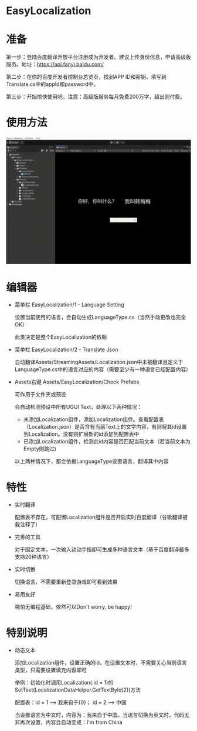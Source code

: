 # EasyLocalization

# 准备

第一步：登陆百度翻译开放平台注册成为开发者。建议上传身份信息，申请高级版服务。地址：https://api.fanyi.baidu.com/

第二步：在你的百度开发者控制台总览页，找到APP ID和密钥，填写到Translate.cs中的appId和password中。

第三步：开始愉快使用吧。注意：高级版服务每月免费200万字，超出则付费。


# 使用方法

![image](https://github.com/xiangxiang1018/EasyLocalization/blob/master/Help/HowToUse.gif)

# 编辑器

- 菜单栏 EasyLocalization/1 - Language Setting

  设置当前使用的语言，会自动生成LanguageType.cs（当然手动更改也完全OK）
  
  此类决定是整个EasyLocalization的依赖
  
- 菜单栏 EasyLocalization/2 - Translate Json
  
  自动翻译Assets/StreamingAssets/Localization.json中未被翻译且定义于LanguageType.cs中的语言对应的内容（需要至少有一种语言已经配置内容）
  
* Assets右键 Assets/EasyLocalization/Check Prefabs

   可作用于文件夹或预设
   
   会自动检测预设中所有UGUI Text，处理以下两种情况：
  - 未添加Localization组件，添加Localization组件。查看配置表（Localization.json）是否含有当前Text上的文字内容，有则将其id设置到Localization。没有则扩展新的id添加到配置表中
  - 已添加Localization组件，检测此id内容是否匹配当前文本（若当前文本为Empty则跳过)
   
   以上两种情况下，都会依据LanguageType设置语言，翻译其中内容
   
 # 特性
 
 - 实时翻译
 
    配置表不存在，可配置Localization组件是否开启实时百度翻译（谷歌翻译被我注释了）
    
 - 完善的工具
 
    对于固定文本，一次输入动动手指即可生成多种语言文本（基于百度翻译最多支持20种语言）
    
 - 实时切换
 
    切换语言，不需要重新登录游戏即可看到效果
    
 - 易用友好
 
    哪怕无编程基础，依然可以Don't worry, be happy!

 # 特别说明
 
 - 动态文本
 
   添加Localization组件，设置正确的id，在设置文本时，不需要关心当前语言类型，只需要设置填充内容即可
 
   举例：初始化时调用Localization(.id = 1)的SetText(LocalizationDataHelper.GetTextById(2))方法
   
   配置表：id = 1 --> 我来自于{0}； id = 2 --> 中国
   
   当设置语言为中文时，内容为：我来自于中国。当语言切换为英文时，代码无非再次设置，内容会自动变成：I'm from China
